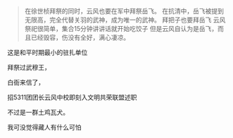 > 在徐世桢拜祭的同时，云风也要在军中拜祭岳飞。
> 在抗清中，岳飞被提到无限高，完全代替关羽的武神，成为唯一的武神。
> 拜把子也要拜岳飞
> 云风祭祀很简单，集合15分钟讲讲话就开始吃饺子
> 但是云风自认为是岳飞，而且已经毁容，伤没有全好，满心凄凉。

这是和平时期最小的驻扎单位

拜祭过武穆王，

白衙来信了，

招5311团团长云风中校即刻入文明共荣联盟述职

不过是一群土鸡瓦犬。

我可没觉得藏人有什么可怕